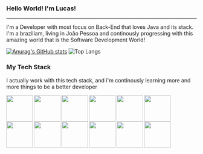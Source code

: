 <h3>Hello World! I'm Lucas!</h3>

---

 <p> I'm a Developer with most focus on Back-End that loves Java and its stack. I'm a braziliam, living in João Pessoa and continously progressing with
 this amazing world that is the Software Development World!</p>

[![Anurag's GitHub stats](https://github-readme-stats.vercel.app/api?username=calixtollucas&show_icons=true&theme=tokyonight)](https://github.com/anuraghazra/github-readme-stats)
![Top Langs](https://github-readme-stats.vercel.app/api/top-langs/?username=calixtollucas&size_weight=0.5&count_weight=0.5&langs_count=6&layout=donut&theme=tokyonight)

### My Tech Stack
I actually work with this tech stack, and i'm continously learning more and more things to be a better developer

<img align="left" width="70px" src="https://cdn.jsdelivr.net/gh/devicons/devicon@latest/icons/java/java-original-wordmark.svg" />
<img align="left" width="70px" src="https://cdn.jsdelivr.net/gh/devicons/devicon@latest/icons/javascript/javascript-original.svg" />
<img align="left" width="70px" src="https://cdn.jsdelivr.net/gh/devicons/devicon@latest/icons/html5/html5-original-wordmark.svg" />
<img align="left" width="70px" src="https://cdn.jsdelivr.net/gh/devicons/devicon@latest/icons/css3/css3-original-wordmark.svg" />
<img align="left" width="70px" src="https://cdn.jsdelivr.net/gh/devicons/devicon@latest/icons/kotlin/kotlin-original.svg" />
<img align="left" width="70px" src="https://cdn.jsdelivr.net/gh/devicons/devicon@latest/icons/typescript/typescript-original.svg" />
<img align="left" width="70px" src="https://cdn.jsdelivr.net/gh/devicons/devicon@latest/icons/spring/spring-original-wordmark.svg" />
<img align="left" width="70px" src="https://cdn.jsdelivr.net/gh/devicons/devicon@latest/icons/angular/angular-original-wordmark.svg" />
<img align="left" width="70px" src="https://cdn.jsdelivr.net/gh/devicons/devicon@latest/icons/mysql/mysql-original-wordmark.svg" />
<img align="left" width="70px" src="https://cdn.jsdelivr.net/gh/devicons/devicon@latest/icons/postgresql/postgresql-original-wordmark.svg" />
<img align="left" width="70px" src="https://cdn.jsdelivr.net/gh/devicons/devicon@latest/icons/git/git-original-wordmark.svg" />
<img align="left" width="70px" src="https://cdn.jsdelivr.net/gh/devicons/devicon@latest/icons/bootstrap/bootstrap-original-wordmark.svg" />
